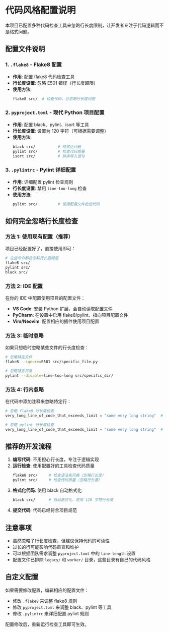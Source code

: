 # 代码风格配置说明

本项目已配置多种代码检查工具来忽略行长度限制，让开发者专注于代码逻辑而不是格式问题。

## 配置文件说明

### 1. `.flake8` - Flake8 配置
- **作用**: 配置 flake8 代码检查工具
- **行长度设置**: 忽略 E501 错误（行长度超限）
- **使用方法**: 
  ```bash
  flake8 src/  # 检查代码，会忽略行长度问题
  ```

### 2. `pyproject.toml` - 现代 Python 项目配置
- **作用**: 配置 black、pylint、isort 等工具
- **行长度设置**: 设置为 120 字符（可根据需要调整）
- **使用方法**:
  ```bash
  black src/          # 格式化代码
  pylint src/         # 检查代码质量
  isort src/          # 排序导入语句
  ```

### 3. `.pylintrc` - Pylint 详细配置
- **作用**: 详细配置 pylint 检查规则
- **行长度设置**: 禁用 `line-too-long` 检查
- **使用方法**:
  ```bash
  pylint src/         # 使用配置文件检查代码
  ```

## 如何完全忽略行长度检查

### 方法 1: 使用现有配置（推荐）
项目已经配置好了，直接使用即可：
```bash
# 这些命令都会忽略行长度问题
flake8 src/
pylint src/
black src/
```

### 方法 2: IDE 配置
在你的 IDE 中配置使用项目的配置文件：
- **VS Code**: 安装 Python 扩展，会自动读取配置文件
- **PyCharm**: 在设置中启用 flake8/pylint，指向项目配置文件
- **Vim/Neovim**: 配置相应的插件使用项目配置

### 方法 3: 临时忽略
如果只想临时忽略某些文件的行长度检查：
```bash
# 忽略特定文件
flake8 --ignore=E501 src/specific_file.py

# 忽略特定目录
pylint --disable=line-too-long src/specific_dir/
```

### 方法 4: 行内忽略
在代码中添加注释来忽略特定行：
```python
# 忽略 flake8 行长度检查
very_long_line_of_code_that_exceeds_limit = "some very long string"  # noqa: E501

# 忽略 pylint 行长度检查
very_long_line_of_code_that_exceeds_limit = "some very long string"  # pylint: disable=line-too-long
```

## 推荐的开发流程

1. **编写代码**: 不用担心行长度，专注于逻辑实现
2. **运行检查**: 使用配置好的工具检查代码质量
   ```bash
   flake8 src/     # 检查语法和风格（忽略行长度）
   pylint src/     # 检查代码质量（忽略行长度）
   ```
3. **格式化代码**: 使用 black 自动格式化
   ```bash
   black src/      # 自动格式化，使用 120 字符行长度
   ```
4. **提交代码**: 代码已经符合项目规范

## 注意事项

- 虽然忽略了行长度检查，但建议保持代码的可读性
- 过长的行可能影响代码审查和维护
- 可以根据团队需求调整 `pyproject.toml` 中的 `line-length` 设置
- 配置文件已排除 `legacy/` 和 `worker/` 目录，这些目录有自己的代码风格

## 自定义配置

如果需要修改配置，编辑相应的配置文件：
- 修改 `.flake8` 来调整 flake8 规则
- 修改 `pyproject.toml` 来调整 black、pylint 等工具
- 修改 `.pylintrc` 来详细配置 pylint 规则

配置修改后，重新运行检查工具即可生效。